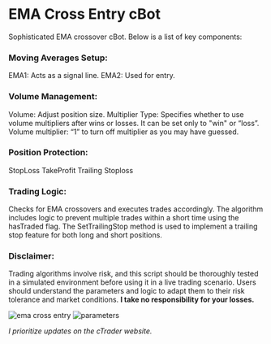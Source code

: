 # EMA Cross Entry cBot
Sophisticated EMA crossover cBot. Below is a list of key components:

### Moving Averages Setup:
EMA1: Acts as a signal line.
EMA2: Used for entry.
### Volume Management:
Volume: Adjust position size.
Multiplier Type: Specifies whether to use volume multipliers after wins or losses. It can be set only to "win" or “loss”.
Volume multiplier: “1” to turn off multiplier as you may have guessed.
### Position Protection:
StopLoss
TakeProfit
Trailing Stoploss
### Trading Logic:
Checks for EMA crossovers and executes trades accordingly.
The algorithm includes logic to prevent multiple trades within a short time using the hasTraded flag.
The SetTrailingStop method is used to implement a trailing stop feature for both long and short positions.
### Disclaimer:
Trading algorithms involve risk, and this script should be thoroughly tested in a simulated environment before using it in a live trading scenario. Users should understand the parameters and logic to adapt them to their risk tolerance and market conditions. **I take no responsibility for your losses.**

![ema cross entry](https://github.com/mirbyte/cBot-EMA-Cross-Entry/assets/83219244/7617add5-dbd8-42fe-8abd-1349364dbc12)
![parameters](https://github.com/mirbyte/cBot-EMA-Cross-Entry/assets/83219244/7bcba0ed-de92-459b-93ce-c7fd391d61a6)


_I prioritize updates on the cTrader website._
